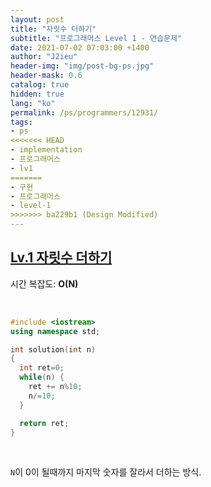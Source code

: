```yaml
---
layout: post
title: "자릿수 더하기"
subtitle: "프로그래머스 Level 1 - 연습문제"
date: 2021-07-02 07:03:00 +1400
author: "J2ieu"
header-img: "img/post-bg-ps.jpg"
header-mask: 0.6
catalog: true
hidden: true
lang: "ko"
permalink: /ps/programmers/12931/
tags:
- ps
<<<<<<< HEAD
- implementation
- 프로그래머스
- lv1
=======
- 구현
- 프로그래머스
- level-1
>>>>>>> ba229b1 (Design Modified)
---
```


## [Lv.1 자릿수 더하기](https://programmers.co.kr/learn/courses/30/lessons/12931)

시간 복잡도: **O(N)**

<br> 

```cpp
#include <iostream>
using namespace std;

int solution(int n)
{
  int ret=0;
  while(n) {
    ret += n%10;
    n/=10;
  }

  return ret;
}
```

<br>

`N`이 0이 될때까지 마지막 숫자를 잘라서 더하는 방식.
